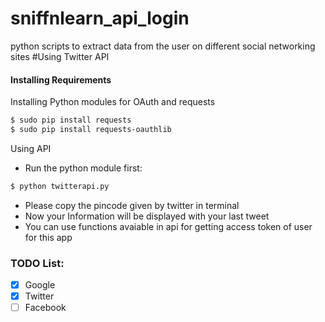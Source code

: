 # sniffnlearn_api_login
python scripts to extract data from the user on different social networking sites
#Using Twitter API

#### Installing Requirements
Installing Python modules for OAuth and requests
```sh
$ sudo pip install requests
$ sudo pip install requests-oauthlib
```
Using API
- Run the python module first:
```sh
$ python twitterapi.py
```
- Please copy the pincode given by twitter in terminal
- Now your Information will be displayed with your last tweet
- You can use functions avaiable in api for getting access token of user for this app


### TODO List:

- [X] Google
- [X] Twitter
- [ ] Facebook
